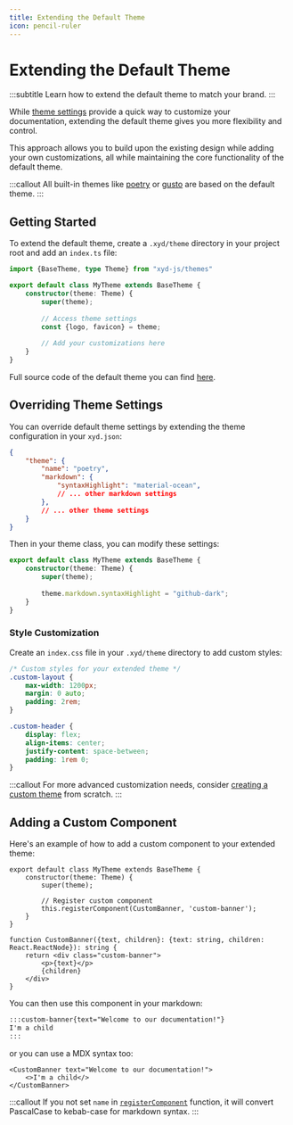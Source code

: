 ```yaml
---
title: Extending the Default Theme
icon: pencil-ruler
---
```


# Extending the Default Theme
:::subtitle
Learn how to extend the default theme to match your brand.
:::

While [theme settings](/docs/guides/theme-settings) provide a quick way to customize your documentation,
extending the default theme gives you more flexibility and control. 
 
This approach allows you to build upon the existing design while adding your own customizations, all while maintaining the core functionality of the default theme.

:::callout
All built-in themes like [poetry](#) or [gusto](#) are based on the default theme. 
:::

## Getting Started

To extend the default theme, create a `.xyd/theme` directory in your project root and add an `index.ts` file:

```ts
import {BaseTheme, type Theme} from "xyd-js/themes"

export default class MyTheme extends BaseTheme {
    constructor(theme: Theme) {
        super(theme);
        
        // Access theme settings
        const {logo, favicon} = theme;
        
        // Add your customizations here
    }
}
```

Full source code of the default theme you can find 
[here](https://github.com/livesession/xyd/blob/master/packages/xyd-themes/src/BaseTheme.tsx).

## Overriding Theme Settings

You can override default theme settings by extending the theme configuration in your `xyd.json`:

```json
{
    "theme": {
        "name": "poetry",
        "markdown": {
            "syntaxHighlight": "material-ocean",
            // ... other markdown settings
        },
        // ... other theme settings
    }
}
```

Then in your theme class, you can modify these settings:

```ts
export default class MyTheme extends BaseTheme {
    constructor(theme: Theme) {
        super(theme);
        
        theme.markdown.syntaxHighlight = "github-dark";
    }
}
```

### Style Customization

Create an `index.css` file in your `.xyd/theme` directory to add custom styles:

```css
/* Custom styles for your extended theme */
.custom-layout {
    max-width: 1200px;
    margin: 0 auto;
    padding: 2rem;
}

.custom-header {
    display: flex;
    align-items: center;
    justify-content: space-between;
    padding: 1rem 0;
}
```

:::callout
For more advanced customization needs, consider [creating a custom theme](/docs/guides/custom-theme) from scratch.
:::

## Adding a Custom Component

Here's an example of how to add a custom component to your extended theme:

```tsx
export default class MyTheme extends BaseTheme {
    constructor(theme: Theme) {
        super(theme);
        
        // Register custom component
        this.registerComponent(CustomBanner, 'custom-banner');
    }
}

function CustomBanner({text, children}: {text: string, children: React.ReactNode}): string {
    return <div class="custom-banner">
        <p>{text}</p>
        {children}
    </div>
}
```

You can then use this component in your markdown:

```md
:::custom-banner{text="Welcome to our documentation!"}
I'm a child
:::
```

or you can use a MDX syntax too:

```mdx
<CustomBanner text="Welcome to our documentation!">
    <>I'm a child</>
</CustomBanner>
```

:::callout
If you not set `name` in [`registerComponent`](#) function, it will 
convert PascalCase to kebab-case for markdown syntax.
:::